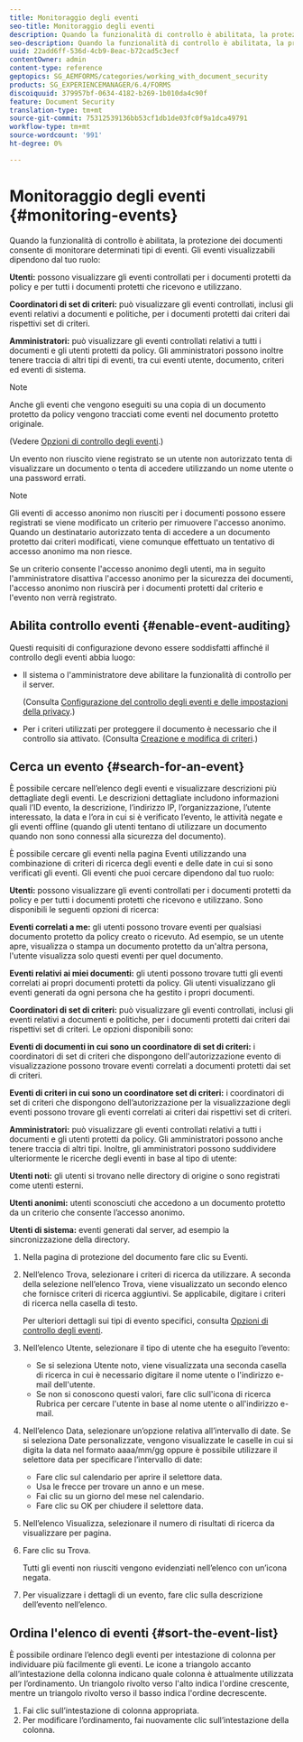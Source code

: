 ```yaml
---
title: Monitoraggio degli eventi
seo-title: Monitoraggio degli eventi
description: Quando la funzionalità di controllo è abilitata, la protezione dei documenti consente di monitorare determinati tipi di eventi. È possibile cercare e ordinare facilmente l’elenco degli eventi utilizzando la protezione del documento.
seo-description: Quando la funzionalità di controllo è abilitata, la protezione dei documenti consente di monitorare determinati tipi di eventi. È possibile cercare e ordinare facilmente l’elenco degli eventi utilizzando la protezione del documento.
uuid: 22add6ff-536d-4cb9-8eac-b72cad5c3ecf
contentOwner: admin
content-type: reference
geptopics: SG_AEMFORMS/categories/working_with_document_security
products: SG_EXPERIENCEMANAGER/6.4/FORMS
discoiquuid: 379957bf-0634-4182-b269-1b010da4c90f
feature: Document Security
translation-type: tm+mt
source-git-commit: 75312539136bb53cf1db1de03fc0f9a1dca49791
workflow-type: tm+mt
source-wordcount: '991'
ht-degree: 0%

---
```



# Monitoraggio degli eventi {#monitoring-events}

Quando la funzionalità di controllo è abilitata, la protezione dei documenti consente di monitorare determinati tipi di eventi. Gli eventi visualizzabili dipendono dal tuo ruolo:

**Utenti:** possono visualizzare gli eventi controllati per i documenti protetti da policy e per tutti i documenti protetti che ricevono e utilizzano.

**Coordinatori di set di criteri:** può visualizzare gli eventi controllati, inclusi gli eventi relativi a documenti e politiche, per i documenti protetti dai criteri dai rispettivi set di criteri.

**Amministratori:** può visualizzare gli eventi controllati relativi a tutti i documenti e gli utenti protetti da policy. Gli amministratori possono inoltre tenere traccia di altri tipi di eventi, tra cui eventi utente, documento, criteri ed eventi di sistema.

>[!NOTE]
>
>Anche gli eventi che vengono eseguiti su una copia di un documento protetto da policy vengono tracciati come eventi nel documento protetto originale.

(Vedere [Opzioni di controllo degli eventi](/help/forms/using/admin-help/configuring-client-server-options.md#event-auditing-options).)

Un evento non riuscito viene registrato se un utente non autorizzato tenta di visualizzare un documento o tenta di accedere utilizzando un nome utente o una password errati.

>[!NOTE]
>
>Gli eventi di accesso anonimo non riusciti per i documenti possono essere registrati se viene modificato un criterio per rimuovere l&#39;accesso anonimo. Quando un destinatario autorizzato tenta di accedere a un documento protetto dai criteri modificati, viene comunque effettuato un tentativo di accesso anonimo ma non riesce.

Se un criterio consente l&#39;accesso anonimo degli utenti, ma in seguito l&#39;amministratore disattiva l&#39;accesso anonimo per la sicurezza dei documenti, l&#39;accesso anonimo non riuscirà per i documenti protetti dal criterio e l&#39;evento non verrà registrato.

## Abilita controllo eventi {#enable-event-auditing}

Questi requisiti di configurazione devono essere soddisfatti affinché il controllo degli eventi abbia luogo:

* Il sistema o l&#39;amministratore deve abilitare la funzionalità di controllo per il server.

   (Consulta [Configurazione del controllo degli eventi e delle impostazioni della privacy](/help/forms/using/admin-help/configuring-client-server-options.md#configuring-event-auditing-and-privacy-settings).)

* Per i criteri utilizzati per proteggere il documento è necessario che il controllo sia attivato. (Consulta [Creazione e modifica di criteri](/help/forms/using/admin-help/creating-policies.md#creating-and-editing-policies).)

## Cerca un evento {#search-for-an-event}

È possibile cercare nell’elenco degli eventi e visualizzare descrizioni più dettagliate degli eventi. Le descrizioni dettagliate includono informazioni quali l’ID evento, la descrizione, l’indirizzo IP, l’organizzazione, l’utente interessato, la data e l’ora in cui si è verificato l’evento, le attività negate e gli eventi offline (quando gli utenti tentano di utilizzare un documento quando non sono connessi alla sicurezza del documento).

È possibile cercare gli eventi nella pagina Eventi utilizzando una combinazione di criteri di ricerca degli eventi e delle date in cui si sono verificati gli eventi. Gli eventi che puoi cercare dipendono dal tuo ruolo:

**Utenti:** possono visualizzare gli eventi controllati per i documenti protetti da policy e per tutti i documenti protetti che ricevono e utilizzano. Sono disponibili le seguenti opzioni di ricerca:

**Eventi correlati a me:** gli utenti possono trovare eventi per qualsiasi documento protetto da policy creato o ricevuto. Ad esempio, se un utente apre, visualizza o stampa un documento protetto da un&#39;altra persona, l&#39;utente visualizza solo questi eventi per quel documento.

**Eventi relativi ai miei documenti:** gli utenti possono trovare tutti gli eventi correlati ai propri documenti protetti da policy. Gli utenti visualizzano gli eventi generati da ogni persona che ha gestito i propri documenti.

**Coordinatori di set di criteri:** può visualizzare gli eventi controllati, inclusi gli eventi relativi a documenti e politiche, per i documenti protetti dai criteri dai rispettivi set di criteri. Le opzioni disponibili sono:

**Eventi di documenti in cui sono un coordinatore di set di criteri:**  i coordinatori di set di criteri che dispongono dell&#39;autorizzazione evento di visualizzazione possono trovare eventi correlati a documenti protetti dai set di criteri.

**Eventi di criteri in cui sono un coordinatore set di criteri:** i coordinatori di set di criteri che dispongono dell’autorizzazione per la visualizzazione degli eventi possono trovare gli eventi correlati ai criteri dai rispettivi set di criteri.

**Amministratori:** può visualizzare gli eventi controllati relativi a tutti i documenti e gli utenti protetti da policy. Gli amministratori possono anche tenere traccia di altri tipi. Inoltre, gli amministratori possono suddividere ulteriormente le ricerche degli eventi in base al tipo di utente:

**Utenti noti:** gli utenti si trovano nelle directory di origine o sono registrati come utenti esterni.

**Utenti anonimi:** utenti sconosciuti che accedono a un documento protetto da un criterio che consente l’accesso anonimo.

**Utenti di sistema:** eventi generati dal server, ad esempio la sincronizzazione della directory.

1. Nella pagina di protezione del documento fare clic su Eventi.
1. Nell’elenco Trova, selezionare i criteri di ricerca da utilizzare. A seconda della selezione nell’elenco Trova, viene visualizzato un secondo elenco che fornisce criteri di ricerca aggiuntivi. Se applicabile, digitare i criteri di ricerca nella casella di testo.

   Per ulteriori dettagli sui tipi di evento specifici, consulta [Opzioni di controllo degli eventi](/help/forms/using/admin-help/configuring-client-server-options.md#event-auditing-options).

1. Nell’elenco Utente, selezionare il tipo di utente che ha eseguito l’evento:

   * Se si seleziona Utente noto, viene visualizzata una seconda casella di ricerca in cui è necessario digitare il nome utente o l&#39;indirizzo e-mail dell&#39;utente.
   * Se non si conoscono questi valori, fare clic sull&#39;icona di ricerca Rubrica per cercare l&#39;utente in base al nome utente o all&#39;indirizzo e-mail.

1. Nell’elenco Data, selezionare un’opzione relativa all’intervallo di date. Se si seleziona Date personalizzate, vengono visualizzate le caselle in cui si digita la data nel formato aaaa/mm/gg oppure è possibile utilizzare il selettore data per specificare l’intervallo di date:

   * Fare clic sul calendario per aprire il selettore data.
   * Usa le frecce per trovare un anno e un mese.
   * Fai clic su un giorno del mese nel calendario.
   * Fare clic su OK per chiudere il selettore data.

1. Nell’elenco Visualizza, selezionare il numero di risultati di ricerca da visualizzare per pagina.
1. Fare clic su Trova.

   Tutti gli eventi non riusciti vengono evidenziati nell’elenco con un’icona negata.

1. Per visualizzare i dettagli di un evento, fare clic sulla descrizione dell’evento nell’elenco.

## Ordina l&#39;elenco di eventi {#sort-the-event-list}

È possibile ordinare l’elenco degli eventi per intestazione di colonna per individuare più facilmente gli eventi. Le icone a triangolo accanto all’intestazione della colonna indicano quale colonna è attualmente utilizzata per l’ordinamento. Un triangolo rivolto verso l&#39;alto indica l&#39;ordine crescente, mentre un triangolo rivolto verso il basso indica l&#39;ordine decrescente.

1. Fai clic sull’intestazione di colonna appropriata.
1. Per modificare l’ordinamento, fai nuovamente clic sull’intestazione della colonna.

